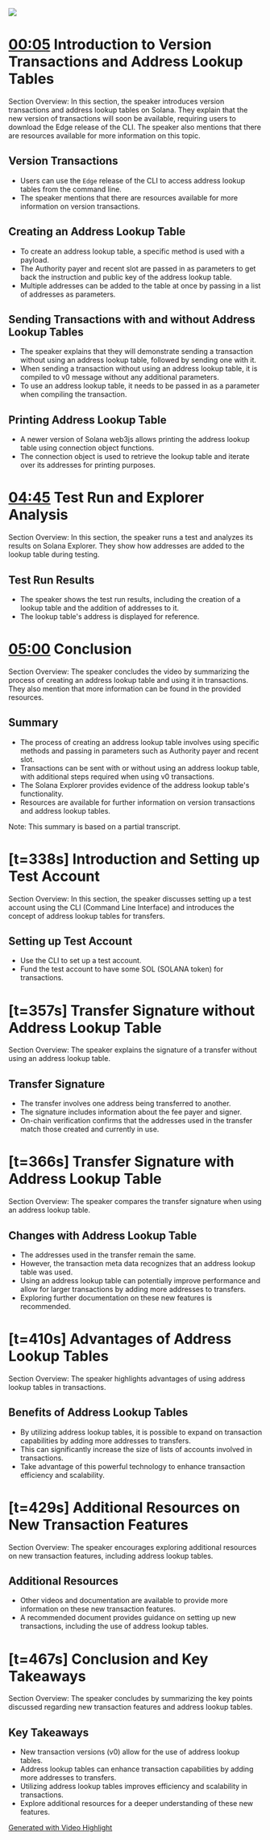 ![](2023-11-13-22-46-59.png)

# [00:05](https://youtu.be/8k68cMeLX2U?t=5) Introduction to Version Transactions and Address Lookup Tables

Section Overview: In this section, the speaker introduces version transactions and address lookup tables on Solana. They explain that the new version of transactions will soon be available, requiring users to download the Edge release of the CLI. The speaker also mentions that there are resources available for more information on this topic.

## Version Transactions

- Users can use the `Edge` release of the CLI to access address lookup tables from the command line.
- The speaker mentions that there are resources available for more information on version transactions.

## Creating an Address Lookup Table

- To create an address lookup table, a specific method is used with a payload.
- The Authority payer and recent slot are passed in as parameters to get back the instruction and public key of the address lookup table.
- Multiple addresses can be added to the table at once by passing in a list of addresses as parameters.

## Sending Transactions with and without Address Lookup Tables

- The speaker explains that they will demonstrate sending a transaction without using an address lookup table, followed by sending one with it.
- When sending a transaction without using an address lookup table, it is compiled to v0 message without any additional parameters.
- To use an address lookup table, it needs to be passed in as a parameter when compiling the transaction.

## Printing Address Lookup Table

- A newer version of Solana web3js allows printing the address lookup table using connection object functions.
- The connection object is used to retrieve the lookup table and iterate over its addresses for printing purposes.

# [04:45](https://youtu.be/8k68cMeLX2U?t=285) Test Run and Explorer Analysis

Section Overview: In this section, the speaker runs a test and analyzes its results on Solana Explorer. They show how addresses are added to the lookup table during testing.

## Test Run Results

- The speaker shows the test run results, including the creation of a lookup table and the addition of addresses to it.
- The lookup table's address is displayed for reference.

# [05:00](https://youtu.be/8k68cMeLX2U?t=300) Conclusion

Section Overview: The speaker concludes the video by summarizing the process of creating an address lookup table and using it in transactions. They also mention that more information can be found in the provided resources.

## Summary

- The process of creating an address lookup table involves using specific methods and passing in parameters such as Authority payer and recent slot.
- Transactions can be sent with or without using an address lookup table, with additional steps required when using v0 transactions.
- The Solana Explorer provides evidence of the address lookup table's functionality.
- Resources are available for further information on version transactions and address lookup tables.

Note: This summary is based on a partial transcript.
# [t=338s] Introduction and Setting up Test Account

Section Overview: In this section, the speaker discusses setting up a test account using the CLI (Command Line Interface) and introduces the concept of address lookup tables for transfers.

## Setting up Test Account
- Use the CLI to set up a test account.
- Fund the test account to have some SOL (SOLANA token) for transactions.

# [t=357s] Transfer Signature without Address Lookup Table

Section Overview: The speaker explains the signature of a transfer without using an address lookup table.

## Transfer Signature
- The transfer involves one address being transferred to another.
- The signature includes information about the fee payer and signer.
- On-chain verification confirms that the addresses used in the transfer match those created and currently in use.

# [t=366s] Transfer Signature with Address Lookup Table

Section Overview: The speaker compares the transfer signature when using an address lookup table.

## Changes with Address Lookup Table
- The addresses used in the transfer remain the same.
- However, the transaction meta data recognizes that an address lookup table was used.
- Using an address lookup table can potentially improve performance and allow for larger transactions by adding more addresses to transfers.
- Exploring further documentation on these new features is recommended.

# [t=410s] Advantages of Address Lookup Tables

Section Overview: The speaker highlights advantages of using address lookup tables in transactions.

## Benefits of Address Lookup Tables
- By utilizing address lookup tables, it is possible to expand on transaction capabilities by adding more addresses to transfers.
- This can significantly increase the size of lists of accounts involved in transactions.
- Take advantage of this powerful technology to enhance transaction efficiency and scalability.

# [t=429s] Additional Resources on New Transaction Features

Section Overview: The speaker encourages exploring additional resources on new transaction features, including address lookup tables.

## Additional Resources
- Other videos and documentation are available to provide more information on these new transaction features.
- A recommended document provides guidance on setting up new transactions, including the use of address lookup tables.

# [t=467s] Conclusion and Key Takeaways

Section Overview: The speaker concludes by summarizing the key points discussed regarding new transaction features and address lookup tables.

## Key Takeaways
- New transaction versions (v0) allow for the use of address lookup tables.
- Address lookup tables can enhance transaction capabilities by adding more addresses to transfers.
- Utilizing address lookup tables improves efficiency and scalability in transactions.
- Explore additional resources for a deeper understanding of these new features.

[Generated with Video Highlight](https://videohighlight.com/video/summary/8k68cMeLX2U)